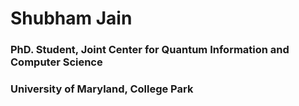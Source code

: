 # Shubham Jain
### PhD. Student, Joint Center for Quantum Information and Computer Science
### University of Maryland, College Park
